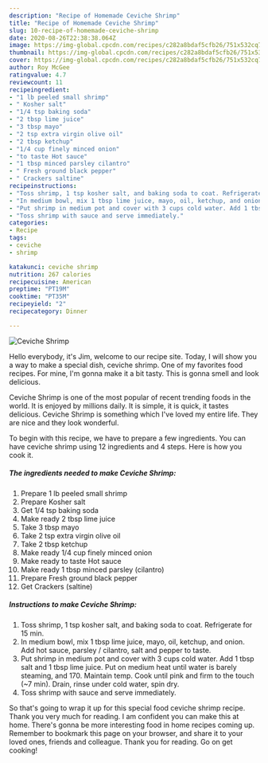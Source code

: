 ```yaml
---
description: "Recipe of Homemade Ceviche Shrimp"
title: "Recipe of Homemade Ceviche Shrimp"
slug: 10-recipe-of-homemade-ceviche-shrimp
date: 2020-08-26T22:38:38.064Z
image: https://img-global.cpcdn.com/recipes/c282a8bdaf5cfb26/751x532cq70/ceviche-shrimp-recipe-main-photo.jpg
thumbnail: https://img-global.cpcdn.com/recipes/c282a8bdaf5cfb26/751x532cq70/ceviche-shrimp-recipe-main-photo.jpg
cover: https://img-global.cpcdn.com/recipes/c282a8bdaf5cfb26/751x532cq70/ceviche-shrimp-recipe-main-photo.jpg
author: Roy McGee
ratingvalue: 4.7
reviewcount: 11
recipeingredient:
- "1 lb peeled small shrimp"
- " Kosher salt"
- "1/4 tsp baking soda"
- "2 tbsp lime juice"
- "3 tbsp mayo"
- "2 tsp extra virgin olive oil"
- "2 tbsp ketchup"
- "1/4 cup finely minced onion"
- "to taste Hot sauce"
- "1 tbsp minced parsley cilantro"
- " Fresh ground black pepper"
- " Crackers saltine"
recipeinstructions:
- "Toss shrimp, 1 tsp kosher salt, and baking soda to coat. Refrigerate for 15 min."
- "In medium bowl, mix 1 tbsp lime juice, mayo, oil, ketchup, and onion. Add hot sauce, parsley / cilantro, salt and pepper to taste."
- "Put shrimp in medium pot and cover with 3 cups cold water. Add 1 tbsp salt and 1 tbsp lime juice. Put on medium heat until water is barely steaming, and 170. Maintain temp. Cook until pink and firm to the touch (~7 min). Drain, rinse under cold water, spin dry."
- "Toss shrimp with sauce and serve immediately."
categories:
- Recipe
tags:
- ceviche
- shrimp

katakunci: ceviche shrimp 
nutrition: 267 calories
recipecuisine: American
preptime: "PT19M"
cooktime: "PT35M"
recipeyield: "2"
recipecategory: Dinner

---
```



![Ceviche Shrimp](https://img-global.cpcdn.com/recipes/c282a8bdaf5cfb26/751x532cq70/ceviche-shrimp-recipe-main-photo.jpg)

Hello everybody, it's Jim, welcome to our recipe site. Today, I will show you a way to make a special dish, ceviche shrimp. One of my favorites food recipes. For mine, I'm gonna make it a bit tasty. This is gonna smell and look delicious.



Ceviche Shrimp is one of the most popular of recent trending foods in the world. It is enjoyed by millions daily. It is simple, it is quick, it tastes delicious. Ceviche Shrimp is something which I've loved my entire life. They are nice and they look wonderful.


To begin with this recipe, we have to prepare a few ingredients. You can have ceviche shrimp using 12 ingredients and 4 steps. Here is how you cook it.

<!--inarticleads1-->

##### The ingredients needed to make Ceviche Shrimp:

1. Prepare 1 lb peeled small shrimp
1. Prepare  Kosher salt
1. Get 1/4 tsp baking soda
1. Make ready 2 tbsp lime juice
1. Take 3 tbsp mayo
1. Take 2 tsp extra virgin olive oil
1. Take 2 tbsp ketchup
1. Make ready 1/4 cup finely minced onion
1. Make ready to taste Hot sauce
1. Make ready 1 tbsp minced parsley (cilantro)
1. Prepare  Fresh ground black pepper
1. Get  Crackers (saltine)




<!--inarticleads2-->

##### Instructions to make Ceviche Shrimp:

1. Toss shrimp, 1 tsp kosher salt, and baking soda to coat. Refrigerate for 15 min.
1. In medium bowl, mix 1 tbsp lime juice, mayo, oil, ketchup, and onion. Add hot sauce, parsley / cilantro, salt and pepper to taste.
1. Put shrimp in medium pot and cover with 3 cups cold water. Add 1 tbsp salt and 1 tbsp lime juice. Put on medium heat until water is barely steaming, and 170. Maintain temp. Cook until pink and firm to the touch (~7 min). Drain, rinse under cold water, spin dry.
1. Toss shrimp with sauce and serve immediately.




So that's going to wrap it up for this special food ceviche shrimp recipe. Thank you very much for reading. I am confident you can make this at home. There's gonna be more interesting food in home recipes coming up. Remember to bookmark this page on your browser, and share it to your loved ones, friends and colleague. Thank you for reading. Go on get cooking!
